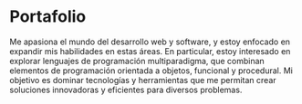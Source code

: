 # Portafolio
Me apasiona el mundo del desarrollo web y software, y estoy enfocado en expandir mis habilidades en estas áreas. En particular, estoy interesado en explorar lenguajes de programación multiparadigma, que combinan elementos de programación orientada a objetos, funcional y procedural. Mi objetivo es dominar tecnologías y herramientas que me permitan crear soluciones innovadoras y eficientes para diversos problemas.
